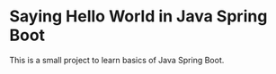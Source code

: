 # Saying Hello World in Java Spring Boot

This is a small project to learn basics of Java Spring Boot. 

